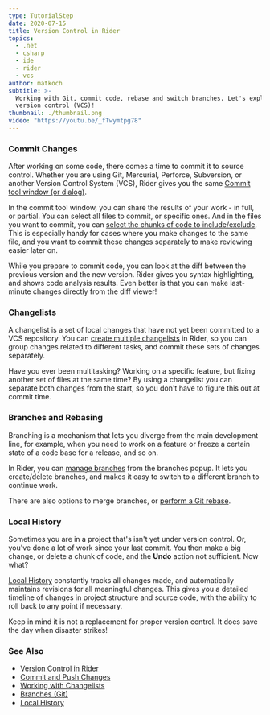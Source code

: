 ```yaml
---
type: TutorialStep
date: 2020-07-15
title: Version Control in Rider
topics:
  - .net
  - csharp
  - ide
  - rider
  - vcs
author: matkoch
subtitle: >-
  Working with Git, commit code, rebase and switch branches. Let's explore
  version control (VCS)!
thumbnail: ./thumbnail.png
video: "https://youtu.be/_fTwymtpg78"
---
```


### Commit Changes

After working on some code, there comes a time to commit it to source control. Whether you are using Git, Mercurial,
Perforce, Subversion, or another Version Control System (VCS), Rider gives you the same [Commit tool window (or dialog)](https://www.jetbrains.com/help/rider/Commit_and_push_changes.html).

In the commit tool window, you can share the results of your work - in full, or partial. You can select all files to commit,
or specific ones. And in the files you want to commit, you can [select the chunks of code to include/exclude](https://www.jetbrains.com/help/rider/Commit_and_push_changes.html#commit).
This is especially handy for cases where you make changes to the same file, and you want to commit these changes separately
to make reviewing easier later on.

While you prepare to commit code, you can look at the diff between the previous version and the new version. Rider gives
you syntax highlighting, and shows code analysis results. Even better is that you can make last-minute changes directly
from the diff viewer!

### Changelists

A changelist is a set of local changes that have not yet been committed to a VCS repository. You can [create multiple changelists](https://www.jetbrains.com/help/rider/Managing_Changelists.html)
in Rider, so you can group changes related to different tasks, and commit these sets of changes separately.

Have you ever been multitasking? Working on a specific feature, but fixing another set of files at the same time?
By using a changelist you can separate both changes from the start, so you don't have to figure this out at commit time.

### Branches and Rebasing

Branching is a mechanism that lets you diverge from the main development line, for example, when you need to work on a feature
or freeze a certain state of a code base for a release, and so on.

In Rider, you can [manage branches](https://www.jetbrains.com/help/rider/Manage_branches.html) from the branches popup.
It lets you create/delete branches, and makes it easy to switch to a different branch to continue work.

There are also options to merge branches, or [perform a Git rebase](https://www.jetbrains.com/help/rider/Apply_changes_from_one_branch_to_another.html#rebase-branch).

### Local History

Sometimes you are in a project that's isn't yet under version control. Or, you've done a lot of work since your last commit.
You then make a big change, or delete a chunk of code, and the **Undo** action not sufficient. Now what?

[Local History](https://www.jetbrains.com/help/rider/local_history.html) constantly tracks all changes made, and
automatically maintains revisions for all meaningful changes. This gives you a detailed timeline of changes in project
structure and source code, with the ability to roll back to any point if necessary.

Keep in mind it is not a replacement for proper version control. It does save the day when disaster strikes!

### See Also

- [Version Control in Rider](https://www.jetbrains.com/help/rider/Version_Control_Integration.html)
- [Commit and Push Changes](https://www.jetbrains.com/help/rider/Commit_and_push_changes.html)
- [Working with Changelists](https://www.jetbrains.com/help/rider/Managing_Changelists.html)
- [Branches (Git)](https://www.jetbrains.com/help/rider/Manage_branches.html)
- [Local History](https://www.jetbrains.com/help/rider/local_history.html)
